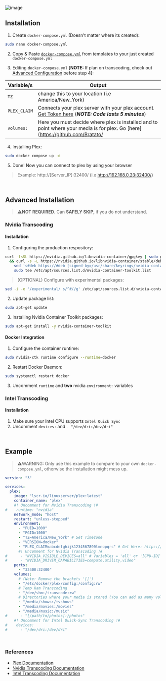 ![image](https://camo.githubusercontent.com/173f76fe5f892bf3ec7f6b6292b96087cda59abede869eae0e2ec3a9bcdb0298/687474703a2f2f7468652d6761646765746565722e636f6d2f77702d636f6e74656e742f75706c6f6164732f323031352f31302f706c65782d6c6f676f2d65313434363939303637383637392e706e67)

## Installation ##

1. Create `docker-compose.yml` (Doesn't matter where its created):
```bash
sudo nano docker-compose.yml
```

2. Copy & Paste [`docker-compose.yml`](https://github.com/Bratato/templates/blob/main/docker-compose/plex/docker-compose.yml) from templates to your just created `docker-compose.yml`

4. Editing `docker-compose.yml` [**NOTE:** If plan on transcoding, check out [Advanced Configuration](templates/tree/main/docker-compose/plex#advanced_installation) before step 4]:

| Variable/s | Output |
| ---------- | ------ |
| `TZ` | change this to your location (i.e America/New_York) |
| `PLEX_CLAIM` | Connects your plex server with your plex account. [Get Token here](https://plex.tv/claim) (***NOTE: Code lasts 5 minutes***) |
| `volumes:` | Here you must decide where plex is installed and to point where your media is for plex. Go [here](https://github.com/Bratato/ |templates/tree/main/docker-compose/plex#example) for reference

4. Installing Plex:
```bash
sudo docker compose up -d
```

5. Done! Now you can connect to plex by using your browser
> Example: http://[Server_IP]:32400/ (i.e http://192.168.0.23:32400/)

<br>

## Advanced Installation ##
> ⚠️**NOT REQUIRED**. Can **SAFELY SKIP**, if you do not understand.

### Nvidia Transcoding ###

#### Installation ####
1. Configuring the production respository:
```bash
curl -fsSL https://nvidia.github.io/libnvidia-container/gpgkey | sudo gpg --dearmor -o /usr/share/keyrings/nvidia-container-toolkit-keyring.gpg \
  && curl -s -L https://nvidia.github.io/libnvidia-container/stable/deb/nvidia-container-toolkit.list | \
    sed 's#deb https://#deb [signed-by=/usr/share/keyrings/nvidia-container-toolkit-keyring.gpg] https://#g' | \
    sudo tee /etc/apt/sources.list.d/nvidia-container-toolkit.list
```
> (OPTIONAL) Configure with experimental packages:
```bash
sed -i -e '/experimental/ s/^#//g' /etc/apt/sources.list.d/nvidia-container-toolkit.list
```
2. Update package list:
```bash
sudo apt-get update
```
3. Installing Nvidia Container Toolkit packages:
```bash
sudo apt-get install -y nvidia-container-toolkit
```

#### Docker Integration ####
1. Configure the container runtime:
```bash
sudo nvidia-ctk runtime configure --runtime=docker
```
2. Restart Docker Daemon:
```bash
sudo systemctl restart docker
```
3. Uncomment `runtime` and **two** nvidia `environment:` variables

### Intel Transcoding ###

#### Installation ####
1. Make sure your Intel CPU supports `Intel Quick Sync`
2. Uncomment `devices:` and `- "/dev/dri:/dev/dri"`

<br>

## Example ## 
> ⚠️WARNING: Only use this example to compare to your own `docker-compose.yml`, otherwise the installation might mess up.
```yml
version: "3"

services:
  plex:
    image: "lscr.io/linuxserver/plex:latest"
    container_name: "plex"
    #! Uncomment for Nvidia Transcoding !#
#    runtime: "nvidia"
    network_mode: "host"
    restart: "unless-stopped"
    environment:
      - "PUID=1000"
      - "PGID=1000"
      - "TZ=America/New_York" # Set Timezone
      - "VERSION=docker"
      - "PLEX_CLAIM=abcdefghijk1234567890lmnopqrs" # Get Here: https://plex.tv/claim
      #! Uncomment for Nvidia Transcoding !#
#      - "NVIDIA_VISIBLE_DEVICES=all" # Variables = 'all' or '[GPU-ID]'
#      - "NVIDIA_DRIVER_CAPABILITIES=compute,utility,video"
    ports:
      - "32400:32400"
    volumes:
      # (Note: Remove the brackets '[]')
      - "/etc/docker/plex/config:/config:rw"
      # Temp Ram Transcoding
      - "/dev/shm:/transcode:rw"
      # Directories where your media is stored (You can add as many volumes as you want, as long as they follow the format of the rest i.e for anime: "[/path/to/anime]:/anime"
      - "/media/shows:/tvshows"
      - "/media/movies:/movies"
      - "/media/music:/music"
#      - "[/path/to/photos]:/photos"
    #! Uncomment for Intel Quick-Sync Transcoding !#
#    devices:
#      - "/dev/dri:/dev/dri"
```

<br>

### References ###
- [Plex Documentation](https://github.com/linuxserver/docker-plex)
- [Nvidia Transcoding Documentation](https://docs.nvidia.com/datacenter/cloud-native/container-toolkit/latest/install-guide.html)
- [Intel Transcoding Documentation](https://github.com/linuxserver/docker-plex#hardware-acceleration)
